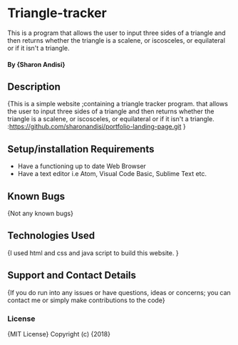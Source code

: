 # Triangle-tracker
This is a program that allows the user to input three sides of a triangle and then returns whether the triangle is a scalene, or iscosceles, or equilateral or if it isn't a triangle.
#### By **{Sharon Andisi}**
## Description
{This is a simple website ;containing a triangle tracker program. that allows the user to input three sides of a triangle and then returns whether the triangle is a scalene, or iscosceles, or equilateral or if it isn't a triangle. :https://github.com/sharonandisi/portfolio-landing-page.git }
##  Setup/installation Requirements
* Have a functioning up to date Web Browser
* Have a text editor i.e Atom, Visual Code Basic, Sublime Text etc.
## Known Bugs
{Not any known bugs}
## Technologies Used
{I used html and css and java script to build this website. }
## Support and Contact Details
{If you do run into any issues or have questions, ideas or concerns; you can contact me or simply make contributions to the code}
### License
{MIT License}
Copyright (c) {2018} 